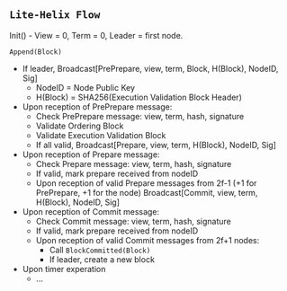 &nbsp;
## `Lite-Helix Flow`
Init() - View = 0, Term = 0, Leader = first node.

`Append(Block)`
* If leader, Broadcast[PrePrepare, view, term, Block, H(Block), NodeID, Sig]
  * NodeID = Node Public Key
  * H(Block) = SHA256(Execution Validation Block Header)
* Upon reception of PrePrepare message:
  * Check PrePrepare message: view, term, hash, signature
  * Validate Ordering Block 
  * Validate Execution Validation Block
  * If all valid, Broadcast[Prepare, view, term, H(Block), NodeID, Sig]
* Upon reception of Prepare message:
  * Check Prepare message: view, term, hash, signature
  * If valid, mark prepare received from nodeID 
  * Upon reception of valid Prepare messages from 2f-1 (+1 for PrePrepare, +1 for the node) Broadcast[Commit, view, term, H(Block), NodeID, Sig]
* Upon reception of Commit message:
  * Check Commit message: view, term, hash, signature
  * If valid, mark prepare received from nodeID 
  * Upon reception of valid Commit messages from 2f+1 nodes:
    * Call `BlockCommitted(Block)`
    * If leader, create a new block
* Upon timer experation 
  * ...

